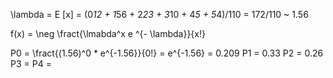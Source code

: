 \lambda = E [x] = (0*12 + 1*56 + 2*23 + 3*10 + 4*5 + 5*4)/110 = 172/110 ~ 1.56

f(x) = \neg \fract{\lmabda^x e ^{- \lambda}}{x!}

P0 = \fract{(1.56)^0 * e^{-1.56}}{0!} = e^{-1.56} = 0.209
P1 = 0.33
P2 = 0.26
P3 =
P4 =


